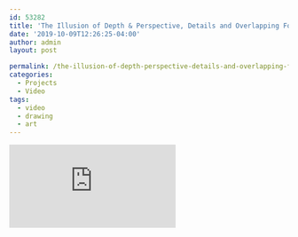 ```yaml
---
id: 53282
title: 'The Illusion of Depth & Perspective, Details and Overlapping Forms'
date: '2019-10-09T12:26:25-04:00'
author: admin
layout: post

permalink: /the-illusion-of-depth-perspective-details-and-overlapping-forms/
categories:
  - Projects
  - Video
tags:
  - video
  - drawing
  - art
---
```


<iframe class="vide" allow="accelerometer; autoplay; clipboard-write; encrypted-media; gyroscope; picture-in-picture; web-share" allowfullscreen="" frameborder="0" loading="lazy" referrerpolicy="strict-origin-when-cross-origin" src="https://www.youtube.com/embed/LIuNehjFmUU?feature=oembed" title="The Illusion of Depth - Perspective, Details and Overlapping Forms"></iframe>
